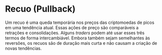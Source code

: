 # Recuo (Pullback)

Um recuo é uma queda temporária nos preços das criptomoedas de picos em uma tendência atual. Essas ações de preço são comparáveis a retrações e consolidações. Alguns _traders_ podem até usar esses três termos de forma intercambiável. Embora também sejam semelhantes às reversões, os recuos são de duração mais curta e não causam a criação de novas tendências.
